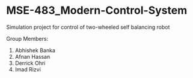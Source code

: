 # MSE-483_Modern-Control-System

Simulation project for control of two-wheeled self balancing robot

  Group Members:
  1.  Abhishek Banka
  2.  Afnan Hassan
  3.  Derrick Ohri
  4.  Imad Rizvi
